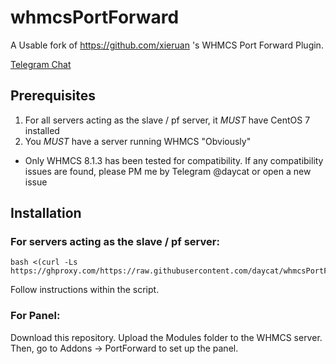 # whmcsPortForward

A Usable fork of https://github.com/xieruan 's WHMCS Port Forward Plugin.

[Telegram Chat](https://t.me/whmcsCN)

## Prerequisites
1. For all servers acting as the slave / pf server, it *MUST* have CentOS 7 installed
2. You *MUST* have a server running WHMCS "Obviously"
  - Only WHMCS 8.1.3 has been tested for compatibility. If any compatibility issues are found, please PM me by Telegram @daycat or open a new issue

## Installation
### For servers acting as the slave / pf server:
```
bash <(curl -Ls https://ghproxy.com/https://raw.githubusercontent.com/daycat/whmcsPortForward/main/installx.sh)
```
Follow instructions within the script.

### For Panel:
Download this repository. Upload the Modules folder to the WHMCS server.
Then, go to Addons -> PortForward to set up the panel.

